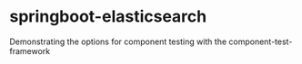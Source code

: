# springboot-elasticsearch
Demonstrating the options for component testing with the component-test-framework
